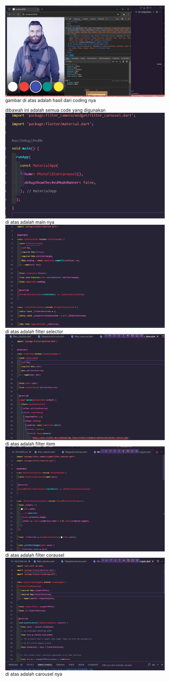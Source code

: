 ![alt text](image.png)
gambar di atas adalah hasil dari coding nya


dibawah ini adalah semua code yang digunakan
![alt text](image-1.png)
di atas adalah main nya
![alt text](image-2.png)
di atas adalah filter selector
![alt text](image-3.png)
di atas adalah  filter item
![alt text](image-4.png)
di atas adalah filter corausel
![alt text](image-5.png)
di atas adalah carousel nya